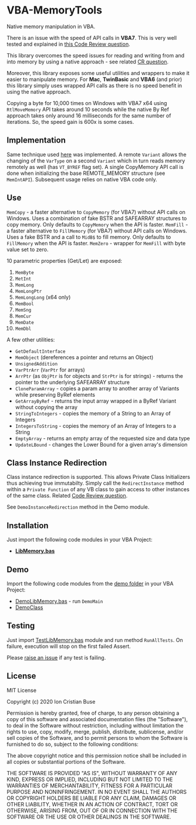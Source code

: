 # VBA-MemoryTools
Native memory manipulation in VBA.

There is an issue with the speed of API calls in **VBA7**. This is very well tested and explained in [this Code Review question](https://codereview.stackexchange.com/questions/270258/evaluate-performance-of-dll-calls-from-vba).

This library overcomes the speed issues for reading and writing from and into memory by using a native approach - see related [CR question](https://codereview.stackexchange.com/questions/252659/fast-native-memory-manipulation-in-vba).

Moreover, this library exposes some useful utilities and wrappers to make it easier to manipulate memory. For **Mac**, **TwinBasic** and **VBA6** (and prior) this library simply uses wrapped API calls as there is no speed benefit in using the native approach.

Copying a byte for 10,000 times on Windows with VBA7 x64 using ```RtlMoveMemory``` API takes around 10 seconds while the native By Ref approach takes only around 16 milliseconds for the same number of iterations. So, the speed gain is 600x is some cases.

## Implementation
Same technique used [here](https://codereview.stackexchange.com/a/249125/227582) was implemented. A remote ```Variant``` allows the changing of the ```VarType``` on a second ```Variant``` which in turn reads memory remotely as well (has ```VT_BYREF``` flag set). A single CopyMemory API call is done when initializing the base REMOTE_MEMORY structure (see ```MemIntAPI```). Subsequent usage relies on native VBA code only.

## Use
```MemCopy``` - a faster alternative to ```CopyMemory``` (for VBA7) without API calls on Windows. Uses a combination of fake BSTR and SAFEARRAY structures to copy memory. Only defaults to ```CopyMemory``` when the API is faster.
```MemFill``` - a faster alternative to ```FillMemory``` (for VBA7) without API calls on Windows. Uses a fake BSTR and a call to ```MidB$``` to fill memory. Only defaults to ```FillMemory``` when the API is faster.
```MemZero``` - wrapper for ```MemFill``` with byte value set to zero.

10 parametric properties (Get/Let) are exposed:
 01. ```MemByte```
 02. ```MetInt```
 03. ```MemLong```
 04. ```MemLongPtr```
 05. ```MemLongLong``` (x64 only)
 06. ```MemBool```
 07. ```MemSng``` 
 08. ```MemCur```
 09. ```MemDate```
 10. ```MemDbl```

A few other utilities:
 - ```GetDefaultInterface```
 - ```MemObject``` (dereferences a pointer and returns an Object)
 - ```UnsignedAddition```
 - ```VarPtrArr``` (```VarPtr``` for arrays)
 - ```ArrPtr``` (as ```ObjPtr``` is for objects and ```StrPtr``` is for strings) - returns the pointer to the underlying SAFEARRAY structure
 - ```CloneParamArray``` - copies a param array to another array of Variants while preserving ByRef elements
 - ```GetArrayByRef``` - returns the input array wrapped in a ByRef Variant without copying the array
 - ```StringToIntegers``` - copies the memory of a String to an Array of Integers
 - ```IntegersToString``` - copies the memory of an Array of Integers to a String 
 - ```EmptyArray``` - returns an empty array of the requested size and data type
 - ```UpdateLBound``` - changes the Lower Bound for a given array's dimension

## Class Instance Redirection

Class instance redirection is supported. This allows Private Class Initializers thus achieving true immutabilty.
Simply call the ```RedirectInstance``` method within a ```Private Function``` of any VB class to gain access to other instances of the same class.
Related [Code Review question](https://codereview.stackexchange.com/questions/253233/private-vba-class-initializer-called-from-factory-2).

See ```DemoInstanceRedirection``` method in the Demo module.

## Installation
Just import the following code modules in your VBA Project:
* [**LibMemory.bas**](https://github.com/cristianbuse/VBA-MemoryTools/blob/master/src/LibMemory.bas)

## Demo
Import the following code modules from the [demo folder](https://github.com/cristianbuse/VBA-MemoryTools/blob/master/src/Demo) in your VBA Project:
* [DemoLibMemory.bas](https://github.com/cristianbuse/VBA-MemoryTools/blob/master/src/Demo/DemoLibMemory.bas) - run ```DemoMain```
* [DemoClass](https://github.com/cristianbuse/VBA-MemoryTools/blob/master/src/Demo/DemoClass.cls)

## Testing
Just import [TestLibMemory.bas](https://github.com/cristianbuse/VBA-MemoryTools/blob/master/src/Test/TestLibMemory.bas) module and run method ```RunAllTests```. On failure, execution will stop on the first failed Assert.

Please [raise an issue](https://github.com/cristianbuse/VBA-MemoryTools/issues/new) if any test is failing.

## License
MIT License

Copyright (c) 2020 Ion Cristian Buse

Permission is hereby granted, free of charge, to any person obtaining a copy of this software and associated documentation files (the "Software"), to deal in the Software without restriction, including without limitation the rights to use, copy, modify, merge, publish, distribute, sublicense, and/or sell copies of the Software, and to permit persons to whom the Software is furnished to do so, subject to the following conditions:

The above copyright notice and this permission notice shall be included in all copies or substantial portions of the Software.

THE SOFTWARE IS PROVIDED "AS IS", WITHOUT WARRANTY OF ANY KIND, EXPRESS OR IMPLIED, INCLUDING BUT NOT LIMITED TO THE WARRANTIES OF MERCHANTABILITY, FITNESS FOR A PARTICULAR PURPOSE AND NONINFRINGEMENT. IN NO EVENT SHALL THE AUTHORS OR COPYRIGHT HOLDERS BE LIABLE FOR ANY CLAIM, DAMAGES OR OTHER LIABILITY, WHETHER IN AN ACTION OF CONTRACT, TORT OR OTHERWISE, ARISING FROM, OUT OF OR IN CONNECTION WITH THE SOFTWARE OR THE USE OR OTHER DEALINGS IN THE SOFTWARE.
